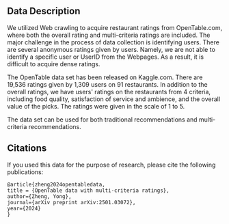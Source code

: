 ## Data Description

We utilized Web crawling to acquire restaurant ratings from OpenTable.com, where both the overall rating and multi-criteria ratings are included. The major challenge in the process of data collection is identifying users. There are several anonymous ratings given by users. Namely, we are not able to identify a specific user or UserID from the Webpages. As a result, it is difficult to acquire dense ratings.

The OpenTable data set has been released on Kaggle.com. There are 19,536 ratings given by 1,309 users on 91 restaurants. In addition to the overall ratings, we have users' ratings on the restaurants from 4 criteria, including food quality, satisfaction of service and ambience, and the overall value of the picks. The ratings were given in the scale of 1 to 5.

The data set can be used for both traditional recommendations and multi-criteria recommendations. 

## Citations

If you used this data for the purpose of research, please cite the following publications:

```
@article{zheng2024opentabledata,
title = {OpenTable data with multi-criteria ratings},
author={Zheng, Yong},
journal={arXiv preprint arXiv:2501.03072},
year={2024}
}
```